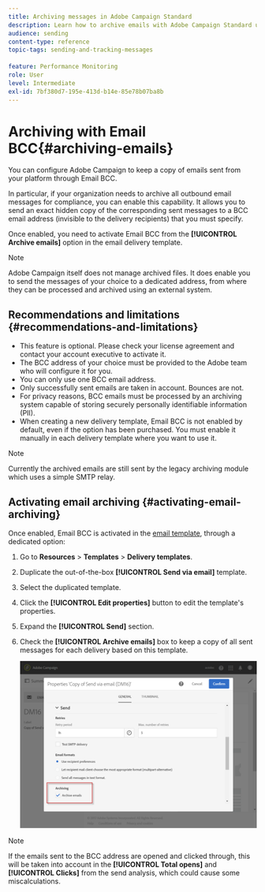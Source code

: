 ```yaml
---
title: Archiving messages in Adobe Campaign Standard
description: Learn how to archive emails with Adobe Campaign Standard using a BCC email address.
audience: sending
content-type: reference
topic-tags: sending-and-tracking-messages

feature: Performance Monitoring
role: User
level: Intermediate
exl-id: 7bf380d7-195e-413d-b14e-85e78b07ba8b
---
```

# Archiving with Email BCC{#archiving-emails}

You can configure Adobe Campaign to keep a copy of emails sent from your platform through Email BCC.

In particular, if your organization needs to archive all outbound email messages for compliance, you can enable this capability. It allows you to send an exact hidden copy of the corresponding sent messages to a BCC email address (invisible to the delivery recipients) that you must specify.

Once enabled, you need to activate Email BCC from the **[!UICONTROL Archive emails]** option in the email delivery template.

>[!NOTE]
>
>Adobe Campaign itself does not manage archived files. It does enable you to send the messages of your choice to a dedicated address, from where they can be processed and archived using an external system.

## Recommendations and limitations {#recommendations-and-limitations}

* This feature is optional. Please check your license agreement and contact your account executive to activate it.
* The BCC address of your choice must be provided to the Adobe team who will configure it for you.
* You can only use one BCC email address.
* Only successfully sent emails are taken in account. Bounces are not.
* For privacy reasons, BCC emails must be processed by an archiving system capable of storing securely personally identifiable information (PII).
* When creating a new delivery template, Email BCC is not enabled by default, even if the option has been purchased. You must enable it manually in each delivery template where you want to use it.

>[!NOTE]
>
>Currently the archived emails are still sent by the legacy archiving module which uses a simple SMTP relay.

## Activating email archiving {#activating-email-archiving}

Once enabled, Email BCC is activated in the [email template](../../start/using/marketing-activity-templates.md), through a dedicated option:

1. Go to **Resources** > **Templates** > **Delivery templates**.
1. Duplicate the out-of-the-box **[!UICONTROL Send via email]** template.
1. Select the duplicated template.
1. Click the **[!UICONTROL Edit properties]** button to edit the template's properties.
1. Expand the **[!UICONTROL Send]** section.
1. Check the **[!UICONTROL Archive emails]** box to keep a copy of all sent messages for each delivery based on this template.

   ![](assets/email_archiving.png)

>[!NOTE]
>
>If the emails sent to the BCC address are opened and clicked through, this will be taken into account in the **[!UICONTROL Total opens]** and **[!UICONTROL Clicks]** from the send analysis, which could cause some miscalculations.

